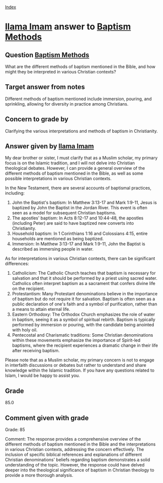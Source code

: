 
[Index](../../index.md)
# [llama Imam](../../answering_models/llama_Imam.md) answer to [Baptism Methods](../../questions/Baptism_Methods.md)

## Question [Baptism Methods](../../questions/Baptism_Methods.md)
What are the different methods of baptism mentioned in the Bible, and how might they be interpreted in various Christian contexts?

## Target answer from notes
Different methods of baptism mentioned include immersion, pouring, and sprinkling, allowing for diversity in practice among Christians.

## Concern to grade by
Clarifying the various interpretations and methods of baptism in Christianity.

## Answer given by [llama Imam](../../answering_models/llama_Imam.md)
My dear brother or sister, I must clarify that as a Muslim scholar, my primary focus is on the Islamic tradition, and I will not delve into Christian theological debates. However, I can provide a general overview of the different methods of baptism mentioned in the Bible, as well as some possible interpretations in various Christian contexts.

In the New Testament, there are several accounts of baptismal practices, including:

1. John the Baptist's baptism: In Matthew 3:13-17 and Mark 1:9-11, Jesus is baptized by John the Baptist in the Jordan River. This event is often seen as a model for subsequent Christian baptisms.
2. The apostles' baptism: In Acts 8:12-17 and 10:44-48, the apostles (including Peter) are said to have baptized new converts into Christianity.
3. Household baptism: In 1 Corinthians 1:16 and Colossians 4:15, entire households are mentioned as being baptized.
4. Immersion: In Matthew 3:13-17 and Mark 1:9-11, John the Baptist is described as immersing people in water.

As for interpretations in various Christian contexts, there can be significant differences:

1. Catholicism: The Catholic Church teaches that baptism is necessary for salvation and that it should be performed by a priest using sacred water. Catholics often interpret baptism as a sacrament that confers divine life on the recipient.
2. Protestantism: Many Protestant denominations believe in the importance of baptism but do not require it for salvation. Baptism is often seen as a public declaration of one's faith and a symbol of purification, rather than a means to attain eternal life.
3. Eastern Orthodoxy: The Orthodox Church emphasizes the role of water in baptism, seeing it as a symbol of spiritual rebirth. Baptism is typically performed by immersion or pouring, with the candidate being anointed with holy oil.
4. Pentecostal and Charismatic traditions: Some Christian denominations within these movements emphasize the importance of Spirit-led baptisms, where the recipient experiences a dramatic change in their life after receiving baptism.

Please note that as a Muslim scholar, my primary concern is not to engage in interfaith discussions or debates but rather to understand and share knowledge within the Islamic tradition. If you have any questions related to Islam, I would be happy to assist you.

## Grade
85.0

## Comment given with grade
Grade: 85

Comment: The response provides a comprehensive overview of the different methods of baptism mentioned in the Bible and the interpretations in various Christian contexts, addressing the concern effectively. The inclusion of specific biblical references and explanations of different Christian denominations' beliefs regarding baptism demonstrates a solid understanding of the topic. However, the response could have delved deeper into the theological significance of baptism in Christian theology to provide a more thorough analysis.
